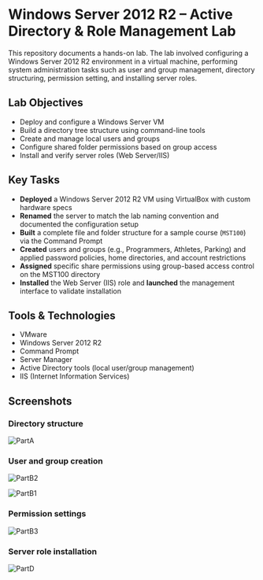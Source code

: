 # Windows Server 2012 R2 – Active Directory & Role Management Lab
This repository documents a hands-on lab. The lab involved configuring a Windows Server 2012 R2 environment in a virtual machine, performing system administration tasks such as user and group management, directory structuring, permission setting, and installing server roles.

## Lab Objectives
- Deploy and configure a Windows Server VM
- Build a directory tree structure using command-line tools
- Create and manage local users and groups
- Configure shared folder permissions based on group access
- Install and verify server roles (Web Server/IIS)

## Key Tasks
- **Deployed** a Windows Server 2012 R2 VM using VirtualBox with custom hardware specs
- **Renamed** the server to match the lab naming convention and documented the configuration setup
- **Built** a complete file and folder structure for a sample course (`MST100`) via the Command Prompt
- **Created** users and groups (e.g., Programmers, Athletes, Parking) and applied password policies, home directories, and account restrictions
- **Assigned** specific share permissions using group-based access control on the MST100 directory
- **Installed** the Web Server (IIS) role and **launched** the management interface to validate installation

## Tools & Technologies
- VMware
- Windows Server 2012 R2
- Command Prompt
- Server Manager
- Active Directory tools (local user/group management)
- IIS (Internet Information Services)

## Screenshots
### Directory structure
  ![PartA](https://github.com/user-attachments/assets/cabe1810-e126-428a-a52c-4de55ceaefb3)

### User and group creation
  ![PartB2](https://github.com/user-attachments/assets/bace1927-9d5d-46d5-a04e-b266347471f0)

  ![PartB1](https://github.com/user-attachments/assets/7eefbf3e-e625-46cd-be1f-dd652b0dbf01)

### Permission settings
  ![PartB3](https://github.com/user-attachments/assets/dcae8e4a-ad53-4062-add6-b91965f26be6)

### Server role installation
  ![PartD](https://github.com/user-attachments/assets/4330dc00-f0a4-45a8-8651-a48c08e9e60f)






